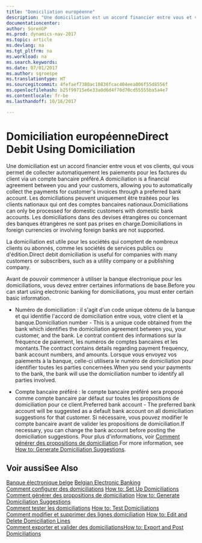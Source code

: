 ```yaml
---
title: "Domiciliation européenne"
description: "Une domiciliation est un accord financier entre vous et vos clients, qui vous permet de collecter automatiquement les paiements pour les factures du client via un compte bancaire préféré. Les domiciliations peuvent uniquement être traitées pour les clients nationaux qui ont des comptes bancaires nationaux. Les domiciliations dans des devises étrangères ou concernant des banques étrangères ne sont pas prises en charge."
documentationcenter: 
author: SorenGP
ms.prod: dynamics-nav-2017
ms.topic: article
ms.devlang: na
ms.tgt_pltfrm: na
ms.workload: na
ms.search.keywords: 
ms.date: 07/01/2017
ms.author: sgroespe
ms.translationtype: HT
ms.sourcegitcommit: 4fefaef7380ac10836fcac404eea006f55d8556f
ms.openlocfilehash: b25f99715e6e33a0d6d4f70d70cd55555ba5a4e7
ms.contentlocale: fr-be
ms.lasthandoff: 10/16/2017

---
```

# <a name="direct-debit-using-domiciliation"></a><span data-ttu-id="a1301-105">Domiciliation européenne</span><span class="sxs-lookup"><span data-stu-id="a1301-105">Direct Debit Using Domiciliation</span></span>
<span data-ttu-id="a1301-106">Une domiciliation est un accord financier entre vous et vos clients, qui vous permet de collecter automatiquement les paiements pour les factures du client via un compte bancaire préféré.</span><span class="sxs-lookup"><span data-stu-id="a1301-106">A domiciliation is a financial agreement between you and your customers, allowing you to automatically collect the payments for customer's invoices through a preferred bank account.</span></span> <span data-ttu-id="a1301-107">Les domiciliations peuvent uniquement être traitées pour les clients nationaux qui ont des comptes bancaires nationaux.</span><span class="sxs-lookup"><span data-stu-id="a1301-107">Domiciliations can only be processed for domestic customers with domestic bank accounts.</span></span> <span data-ttu-id="a1301-108">Les domiciliations dans des devises étrangères ou concernant des banques étrangères ne sont pas prises en charge.</span><span class="sxs-lookup"><span data-stu-id="a1301-108">Domiciliations in foreign currencies or involving foreign banks are not supported.</span></span>  
  
 <span data-ttu-id="a1301-109">La domiciliation est utile pour les sociétés qui comptent de nombreux clients ou abonnés, comme les sociétés de services publics ou d'édition.</span><span class="sxs-lookup"><span data-stu-id="a1301-109">Direct debit domiciliation is useful for companies with many customers or subscribers, such as a utility company or a publishing company.</span></span>  
  
 <span data-ttu-id="a1301-110">Avant de pouvoir commencer à utiliser la banque électronique pour les domiciliations, vous devez entrer certaines informations de base.</span><span class="sxs-lookup"><span data-stu-id="a1301-110">Before you can start using electronic banking for domiciliations, you must enter certain basic information.</span></span>  
  
-   <span data-ttu-id="a1301-111">Numéro de domiciliation : il s'agit d'un code unique obtenu de la banque et qui identifie l'accord de domiciliation entre vous, votre client et la banque.</span><span class="sxs-lookup"><span data-stu-id="a1301-111">Domiciliation number - This is a unique code obtained from the bank which identifies the domiciliation agreement between you, your customer, and the bank.</span></span> <span data-ttu-id="a1301-112">Le contrat contient des informations sur la fréquence de paiement, les numéros de comptes bancaires et les montants.</span><span class="sxs-lookup"><span data-stu-id="a1301-112">The contract contains details regarding payment frequency, bank account numbers, and amounts.</span></span> <span data-ttu-id="a1301-113">Lorsque vous envoyez vos paiements à la banque, celle-ci utilisera le numéro de domiciliation pour identifier toutes les parties concernées.</span><span class="sxs-lookup"><span data-stu-id="a1301-113">When you send your payments to the bank, the bank will use the domiciliation number to identify all parties involved.</span></span>  
  
-   <span data-ttu-id="a1301-114">Compte bancaire préféré : le compte bancaire préféré sera proposé comme compte bancaire par défaut sur toutes les propositions de domiciliation pour ce client.</span><span class="sxs-lookup"><span data-stu-id="a1301-114">Preferred bank account - The preferred bank account will be suggested as a default bank account on all domiciliation suggestions for that customer.</span></span> <span data-ttu-id="a1301-115">Si nécessaire, vous pouvez modifier le compte bancaire avant de valider les propositions de domiciliation.</span><span class="sxs-lookup"><span data-stu-id="a1301-115">If necessary, you can change the bank account before posting the domiciliation suggestions.</span></span> <span data-ttu-id="a1301-116">Pour plus d'informations, voir [Comment générer des propositions de domiciliation](how-to-generate-domiciliation-suggestions.md).</span><span class="sxs-lookup"><span data-stu-id="a1301-116">For more information, see [How to: Generate Domiciliation Suggestions](how-to-generate-domiciliation-suggestions.md).</span></span>  
  
## <a name="see-also"></a><span data-ttu-id="a1301-117">Voir aussi</span><span class="sxs-lookup"><span data-stu-id="a1301-117">See Also</span></span>  
 <span data-ttu-id="a1301-118">[Banque électronique belge](belgian-electronic-banking.md) </span><span class="sxs-lookup"><span data-stu-id="a1301-118">[Belgian Electronic Banking](belgian-electronic-banking.md) </span></span>  
 <span data-ttu-id="a1301-119">[Comment configurer des domiciliations](how-to-set-up-domiciliations.md) </span><span class="sxs-lookup"><span data-stu-id="a1301-119">[How to: Set Up Domiciliations](how-to-set-up-domiciliations.md) </span></span>  
 <span data-ttu-id="a1301-120">[Comment générer des propositions de domiciliation](how-to-generate-domiciliation-suggestions.md) </span><span class="sxs-lookup"><span data-stu-id="a1301-120">[How to: Generate Domiciliation Suggestions](how-to-generate-domiciliation-suggestions.md) </span></span>  
 <span data-ttu-id="a1301-121">[Comment tester les domiciliations](how-to-test-domiciliations.md) </span><span class="sxs-lookup"><span data-stu-id="a1301-121">[How to: Test Domiciliations](how-to-test-domiciliations.md) </span></span>  
 <span data-ttu-id="a1301-122">[Comment modifier et supprimer des lignes domiciliation](how-to-edit-and-delete-domiciliation-lines.md) </span><span class="sxs-lookup"><span data-stu-id="a1301-122">[How to: Edit and Delete Domiciliation Lines](how-to-edit-and-delete-domiciliation-lines.md) </span></span>  
 [<span data-ttu-id="a1301-123">Comment exporter et valider des domiciliations</span><span class="sxs-lookup"><span data-stu-id="a1301-123">How to: Export and Post Domiciliations</span></span>](how-to-export-and-post-domiciliations.md)

